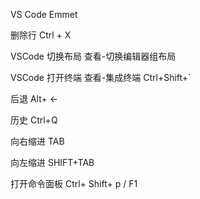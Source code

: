 VS Code Emmet

删除行 Ctrl + X 

VSCode 切换布局 查看-切换编辑器组布局

VSCode 打开终端 查看-集成终端 Ctrl+Shift+`

后退 Alt+ ←

历史 Ctrl+Q

向右缩进	TAB

向左缩进	SHIFT+TAB

打开命令面板	Ctrl+ Shift+ p / F1



